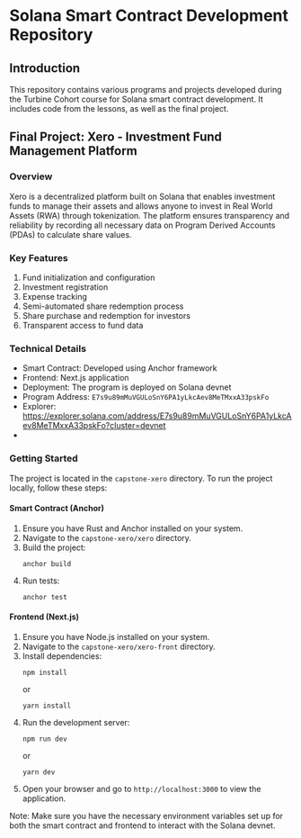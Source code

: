 # Solana Smart Contract Development Repository

## Introduction

This repository contains various programs and projects developed during the Turbine Cohort course for Solana smart contract development. It includes code from the lessons, as well as the final project.

## Final Project: Xero - Investment Fund Management Platform

### Overview

Xero is a decentralized platform built on Solana that enables investment funds to manage their assets and allows anyone to invest in Real World Assets (RWA) through tokenization. The platform ensures transparency and reliability by recording all necessary data on Program Derived Accounts (PDAs) to calculate share values.

### Key Features

1. Fund initialization and configuration
2. Investment registration
3. Expense tracking
4. Semi-automated share redemption process
5. Share purchase and redemption for investors
6. Transparent access to fund data

### Technical Details

- Smart Contract: Developed using Anchor framework
- Frontend: Next.js application
- Deployment: The program is deployed on Solana devnet
- Program Address: `E7s9u89mMuVGULoSnY6PA1yLkcAev8MeTMxxA33pskFo`
- Explorer: https://explorer.solana.com/address/E7s9u89mMuVGULoSnY6PA1yLkcAev8MeTMxxA33pskFo?cluster=devnet
- 
### Getting Started

The project is located in the `capstone-xero` directory. To run the project locally, follow these steps:

#### Smart Contract (Anchor)

1. Ensure you have Rust and Anchor installed on your system.
2. Navigate to the `capstone-xero/xero` directory.
3. Build the project:
   ```
   anchor build
   ```
4. Run tests:
   ```
   anchor test
   ```

#### Frontend (Next.js)

1. Ensure you have Node.js installed on your system.
2. Navigate to the `capstone-xero/xero-front` directory.
3. Install dependencies:
   ```
   npm install
   ```
   or
   ```
   yarn install
   ```
4. Run the development server:
   ```
   npm run dev
   ```
   or
   ```
   yarn dev
   ```
5. Open your browser and go to `http://localhost:3000` to view the application.

Note: Make sure you have the necessary environment variables set up for both the smart contract and frontend to interact with the Solana devnet.

